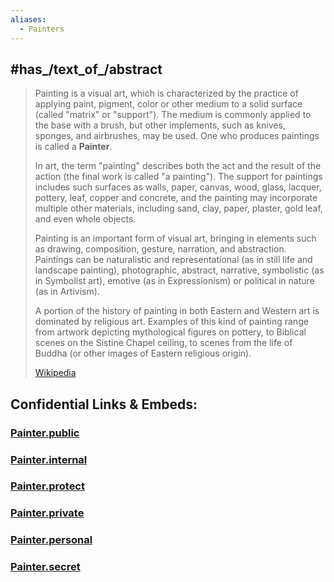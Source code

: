 ```yaml
---
aliases:
  - Painters
---
```


## #has_/text_of_/abstract 

> Painting is a visual art, which is characterized by the practice of applying paint, pigment, color or other medium to a solid surface (called "matrix" or "support"). The medium is commonly applied to the base with a brush, but other implements, such as knives, sponges, and airbrushes, may be used. One who produces paintings is called a **Painter**.
>
> In art, the term "painting" describes both the act and the result of the action (the final work is called "a painting"). The support for paintings includes such surfaces as walls, paper, canvas, wood, glass, lacquer, pottery, leaf, copper and concrete, and the painting may incorporate multiple other materials, including sand, clay, paper, plaster, gold leaf, and even whole objects.
>
> Painting is an important form of visual art, bringing in elements such as drawing, composition, gesture, narration, and abstraction. Paintings can be naturalistic and representational (as in still life and landscape painting), photographic, abstract, narrative, symbolistic (as in Symbolist art), emotive (as in Expressionism) or political in nature (as in Artivism).
>
> A portion of the history of painting in both Eastern and Western art is dominated by religious art. Examples of this kind of painting range from artwork depicting mythological figures on pottery, to Biblical scenes on the Sistine Chapel ceiling, to scenes from the life of Buddha (or other images of Eastern religious origin).
>
> [Wikipedia](https://en.wikipedia.org/wiki/Painting) 







## Confidential Links & Embeds: 

### [Painter.public](/_public\bio\People/Painter.public.md) 

### [Painter.internal](/_internal\bio\People/Painter.internal.md) 

### [Painter.protect](/_protect\bio\People/Painter.protect.md) 

### [Painter.private](/_private\bio\People/Painter.private.md) 

### [Painter.personal](/_personal\bio\People/Painter.personal.md) 

### [Painter.secret](/_secret\bio\People/Painter.secret.md)

